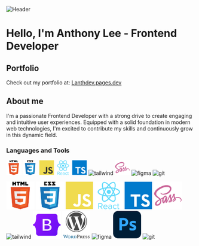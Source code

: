 ![Header](https://smartbuyers.pl/wp-content/uploads/2021/01/programista-php.jpg "Header")

# Hello, I'm Anthony Lee - Frontend Developer
## Portfolio
Check out my portfolio at: <a href="https://lanthdev.pages.dev" target="blank">Lanthdev.pages.dev</a>

## About me
I'm a passionate Frontend Developer with a strong drive to create engaging and intuitive user experiences. Equipped with a solid foundation in modern web technologies, I'm excited to contribute my skills and continuously grow in this dynamic field.

### Languages and Tools
<p align="left">
<img src="https://raw.githubusercontent.com/devicons/devicon/master/icons/html5/html5-original-wordmark.svg" alt="html5" width="40" height="40"/>
<img src="https://raw.githubusercontent.com/devicons/devicon/master/icons/css3/css3-original-wordmark.svg" alt="css3" width="40" height="40"/>
<img src="https://raw.githubusercontent.com/devicons/devicon/master/icons/javascript/javascript-original.svg" alt="javascript" width="40" height="40"/>
<img src="https://raw.githubusercontent.com/devicons/devicon/master/icons/react/react-original-wordmark.svg" alt="react" width="40" height="40"/>
<img src="https://raw.githubusercontent.com/devicons/devicon/master/icons/typescript/typescript-original.svg" alt="typescript" width="40" height="40"/>
<img src="https://www.vectorlogo.zone/logos/tailwindcss/tailwindcss-icon.svg" alt="tailwind" width="40" height="40"/>
<img src="https://raw.githubusercontent.com/devicons/devicon/master/icons/sass/sass-original.svg" alt="sass" width="40" height="40"/>
<img src="https://www.vectorlogo.zone/logos/figma/figma-icon.svg" alt="figma" width="40" height="40"/>
<img src="https://www.vectorlogo.zone/logos/git-scm/git-scm-icon.svg" alt="git" width="40" height="40"/>
</p>

<div>
    <img src="https://raw.githubusercontent.com/devicons/devicon/master/icons/html5/html5-original-wordmark.svg" alt="html5" width="75" height="75" />
    <img src="https://raw.githubusercontent.com/devicons/devicon/master/icons/css3/css3-original-wordmark.svg" alt="css3" width="75" height="75" />
    <img src="https://raw.githubusercontent.com/devicons/devicon/1119b9f84c0290e0f0b38982099a2bd027a48bf1/icons/javascript/javascript-plain.svg" alt="javascript" width="75"       height="75" />
    <img src="https://raw.githubusercontent.com/devicons/devicon/master/icons/react/react-original-wordmark.svg" alt="react" width="75" height="75" />
    <img src="https://raw.githubusercontent.com/devicons/devicon/master/icons/typescript/typescript-original.svg" alt="typescript" width="75" height="75" />
    <img src="https://raw.githubusercontent.com/devicons/devicon/master/icons/sass/sass-original.svg" alt="sass" width="75" height="75" />
    <img src="https://www.vectorlogo.zone/logos/tailwindcss/tailwindcss-icon.svg" alt="tailwind" width="75" height="75" />
    <img src="https://github.com/devicons/devicon/blob/master/icons/bootstrap/bootstrap-original.svg" alt="git" width="75" height="75" />
    <img src="https://github.com/devicons/devicon/blob/master/icons/wordpress/wordpress-original.svg" alt="css3" width="75" height="75" />
    <img src="https://www.vectorlogo.zone/logos/figma/figma-icon.svg" alt="figma" width="75" height="75" />
    <img src="https://github.com/devicons/devicon/blob/master/icons/photoshop/photoshop-original.svg" alt="figma" width="75" height="75" />
    <img src="https://www.vectorlogo.zone/logos/git-scm/git-scm-icon.svg" alt="git" width="75" height="75" />
</div>

